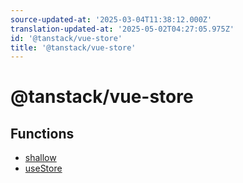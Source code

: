 ```yaml
---
source-updated-at: '2025-03-04T11:38:12.000Z'
translation-updated-at: '2025-05-02T04:27:05.975Z'
id: '@tanstack/vue-store'
title: '@tanstack/vue-store'
---
```


<!-- DO NOT EDIT: this page is autogenerated from the type comments -->

# @tanstack/vue-store

## Functions

- [shallow](functions/shallow.md)
- [useStore](functions/usestore.md)
